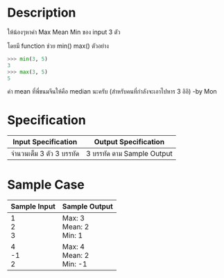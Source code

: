 # Description
ให้น้องๆหาค่า Max Mean Min ของ input 3 ตัว

โดยมี function ช่วย min() max() ตัวอย่าง
```python
>>> min(3, 5)
3
>>> max(3, 5)
5
```

ค่า mean ที่พี่ขนมจีนให้คือ median นะครับ (สำหรับคนที่กำลังจะเอาไปหาร 3 อิอิ) -by Mon

# Specification
| Input Specification | Output Specification |
| - | - |
| จำนวนเต็ม 3 ตัว 3 บรรทัด | 3 บรรทัด ตาม Sample Output |


# Sample Case
| Sample Input | Sample Output |
| - | - |
| 1 <br> 2 <br> 3 | Max: 3 <br> Mean: 2 <br> Min: 1 |
| 4 <br> -1 <br> 2 | Max: 4 <br> Mean: 2 <br> Min: -1 |
